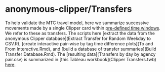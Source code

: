 anonymous-clipper/Transfers
=================

To help validate the MTC travel model, here we summarize successive movements made by a single Clipper card within [pre-defined time windows](transfer_rules_database.csv).  We refer to these as transfers.  The scripts here [extract the data from the anonymous Clipper database](Extract Transfer for Random Weekday to CSV.R), [create interactive pair-wise by tag time difference plots](To and From Interactive.Rmd), and [build a database of transfer summaries](Build Transfer Database.Rmd).  The [resulting data](Transfers by day by agency pair.csv) is summarized in [this Tableau workbook](Clipper Transfers.twb) [here](http://analytics.mtc.ca.gov/foswiki/Main/ClipperTransfers).  


